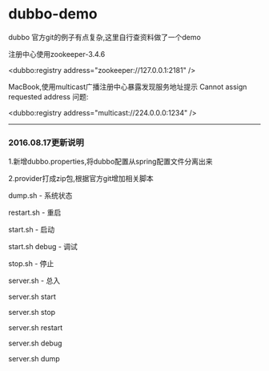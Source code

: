 # dubbo-demo
dubbo 官方git的例子有点复杂,这里自行查资料做了一个demo

注册中心使用zookeeper-3.4.6

&lt;dubbo:registry address="zookeeper://127.0.0.1:2181" /&gt;

MacBook,使用multicast广播注册中心暴露发现服务地址提示 Cannot assign requested address 问题:

&lt;dubbo:registry address="multicast://224.0.0.0:1234" /&gt;

***
### 2016.08.17更新说明
1.新增dubbo.properties,将dubbo配置从spring配置文件分离出来

2.provider打成zip包,根据官方git增加相关脚本

dump.sh - 系统状态

restart.sh - 重启

start.sh - 启动

start.sh debug - 调试

stop.sh - 停止

server.sh - 总入

server.sh start

server.sh stop

server.sh restart

server.sh debug

server.sh dump
